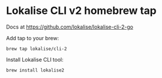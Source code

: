 # Lokalise CLI v2 homebrew tap

Docs at https://github.com/lokalise/lokalise-cli-2-go

Add tap to your brew:

	brew tap lokalise/cli-2

Install Lokalise CLI tool:

	brew install lokalise2

